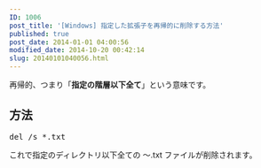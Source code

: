 ```yaml
---
ID: 1006
post_title: '[Windows] 指定した拡張子を再帰的に削除する方法'
published: true
post_date: 2014-01-01 04:00:56
modified_date: 2014-10-20 00:42:14
slug: 20140101040056.html
---
```

再帰的、つまり「<strong>指定の階層以下全て</strong>」という意味です。
<!--more-->
<h2>方法</h2>
<pre class="prettyprint">del /s *.txt</pre>
これで指定のディレクトリ以下全ての ～.txt ファイルが削除されます。
